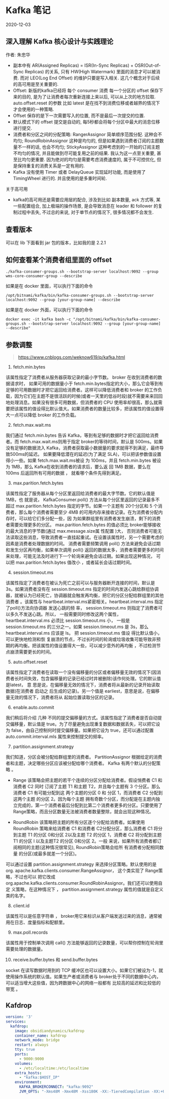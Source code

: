 # Kafka 笔记

2020-12-03

## 深入理解 Kafka 核心设计与实践理论

作者: 朱忠华

* 副本中有 AR(Assigned Replicas) = ISR(In-Sync Replicas) + OSR(Out-of-Sync Replicas) 的关系, 只有 HW(High Watermark) 里面的消息才可以被消费. 而对 LEO(Log End Offset) 的维护只要是写入相关. 这几个概念对于后续的高可用是至关重要的.
* Offset: 新版的kafka已经将 每个 consumer 消费 每一个分区的 offset 保存下来的目的, 是为了让消费者每次重新连接上来以后, 可以从上次的地方拉取. auto.offset.reset 的参数 比如 latest 是在找不到消费位移或者越界的情况下才会使用的一种策略.
* Offset 保存的是下一次需要写入的位置, 而不是最后一次提交的位置.
* 默认模式下的 offset 提交是自动的, 每5秒都会将每个分区中最大的消息位移进行提交.
* 消费者和分区之间的分配策略: RangerAssignor 简单顺序范围分配. 这种会不均匀; RoundRobinAssignor 这种是均匀的, 但是如果遇到消费者订阅的主题数量不一样的话, 也会不均匀; StickyAssignor 这种考虑到的一开始的订阅主题不均匀的情况, 并且能做到尽可能复用之前的结果. 我认为这一点至关重要, 甚至比均匀更重要. 因为绝对的均匀是需要考虑消费速度的, 属于不可控优化, 但是保持重复的消费关系是一定有用的.
* Kafka 没有使用 Timer 或者 DelayQueue 实现延时功能, 而是使用了 TimingWheel 进行的. 并且使用的是多重时间轮.

关于高可用
* kafka的高可用还是需要应用层的配合, 涉及到比如 副本数量, ack 方式等, 某一些配置组合, 加上极端的操作场景, 是会导致消息在 leader 和 follower 的复制过程中丢失, 不过总的来说, 对于单节点的情况下, 很多情况都不会发生.

## 查看版本

可以在 lib 下面看到 jar 包的版本，比如我的是 2.2.1


## 如何查看某个消费者组里面的 offset

```
./kafka-consumer-groups.sh --bootstrap-server localhost:9092 --group wms-core-consumer-group --describe
```

如果是在 docker 里面，可以执行下面的命令

```
/opt/bitnami/kafka/bin/kafka-consumer-groups.sh --bootstrap-server localhost:9092 --group [your-group-name] --describe
```

如果是在 docker 外面，可以执行下面的命令
```
docker exec -it kafka bash -c "/opt/bitnami/kafka/bin/kafka-consumer-groups.sh --bootstrap-server localhost:9092 --group [your-group-name] --describe"
```

## 参数调整

> https://www.cnblogs.com/weknow619/p/kafka.html


1. fetch.min.bytes

该属性指定了消费者从服务器获取记录的最小字节数。 broker 在收到消费者的数据请求时， 如果可用的数据量小于 fetch.min.bytes指定的大小，那么它会等到有足够的可用数据时才把它返回给消费者。这样可以降低消费者和 broker 的工作负载，因为它们在主题不是很活跃的时候(或者一天里的低谷时段)就不需要来来回回地处理消息。如果没有很多可用数据，但消费者的 CPU 使用率却很高，那么就需要把该属性的值设得比默认值大。如果消费者的数量比较多，把该属性的值设置得大一点可以降低 broker 的工作负载。

2. fetch.max.wait.ms

我们通过 fetch.min.bytes 告诉 Kafka，等到有足够的数据时才把它返回给消费者。而 fetch.max.wait.ms则用于指定 broker的等待时间，默认是 500ms。如果没有足够的数据流入 Kafka，消费者获取最小数据量的要求就得不到满足，最终导致500ms的延迟。 如果要降低潜在的延迟(为了满足 SLA)，可以把该参数值设置得小一些。如果 fetch.max.wait.ms被设 为 100ms，并且 fetch.min.bytes 被设为 1MB，那么 Kafka在收到消费者的请求后，要么返 回 1MB 数据，要么在 100ms 后返回所有可用的数据 ， 就看哪个条件先得到满足。

3. max.parition.fetch.bytes

该属性指定了服务器从每个分区里返回给消费者的最大字节数。它的默认值是 1MB，也 就是说， KafkaConsumer.poll() 方法从每个分区里返回的记录最多不超过 max.parition.fetch.bytes 指定的字节。如果一个主题有 20个分区和 5 个消费者，那么每个消费者需要至少 4MB 的可用内存来接收记录。在为消费者分配内存时，可以给它们多分配一些，因 为如果群组里有消费者发生崩溃，剩下的消费者需要处理更多的分区。 max.parition.fetch.bytes 的值必须比 broker能够接收的最大消息的字节数(通过 max.message.size属 性配置 )大， 否则消费者可能无法读取这些消息，导致消费者一直挂起重试。在设置该属性时，另一个需要考虑的因素是消费者处理数据的时间。 消费者需要频繁调用 poll() 方法来避免会话过期和发生分区再均衡，如果单次调用 poll() 返回的数据太多，消费者需要更多的时间来处理，可能无法及时进行下一个轮询来避免会话过期。如果出现这种情况， 可以把 max.parition.fetch.bytes 值改小 ，或者延长会话过期时间。

4. session.timeout.ms

该属性指定了消费者在被认为死亡之前可以与服务器断开连接的时间，默认是 3s。如果消费者没有在 session.timeout.ms 指定的时间内发送心跳给群组协调器，就被认为已经死亡，协调器就会触发再均衡，把它的分区分配给群组里的其他消费者 。该属性与 heartbeat.interval.ms紧密相关。heartbeat.interval.ms 指定了poll()方法向协调器 发送心跳的频 率， session.timeout.ms 则指定了消费者可以多久不发送心跳。所以， 一般需要同时修改这两个属性， heartbeat.interval.ms 必须比 session.timeout.ms 小， 一般是 session.timeout.ms 的三分之一。如果 session.timeout.ms 是 3s，那么 heartbeat.interval.ms 应该是 ls。 把 session.timeout.ms 值设 得比默认值小，可以更快地检测和恢 复崩溃的节点，不过长时间的轮询或垃圾收集可能导致非预期的再均衡。把该属性的值设置得大一些，可以减少意外的再均衡 ，不过检测节点崩溃需要更长的时间。

5. auto.offset.reset

该属性指定了消费者在读取一个没有偏移量的分区或者偏移量无效的情况下(因消费者长时间失效，包含偏移量的记录已经过时井被删除)该作何处理。它的默认值是latest， 意 思是说，在偏移量无效的情况下，消费者将从最新的记录开始读取数据(在消费者 启动之 后生成的记录)。另一个值是 earliest，意思是说，在偏移量无效的情况下，消费者将从 起始位置读取分区的记录。

6. enable.auto.commit

我们稍后将介绍 几种 不同的提交偏移量的方式。该属性指定了消费者是否自动提交偏移量，默认值是 true。为了尽量避免出现重复数据和数据丢失，可以把它设为 false，由自己控制何时提交偏移量。如果把它设为 true，还可以通过配置 auto.commit.interval.mls 属性来控制提交的频率。

7. partition.assignment.strategy

我们知道，分区会被分配给群组里的消费者。 PartitionAssignor 根据给定的消费者和主题，决定哪些分区应该被分配给哪个消费者。 Kafka 有两个默认的分配策略 。

- Range
该策略会把主题的若干个连续的分区分配给消费者。假设悄费者 C1 和消费者 C2 同时 订阅了主题 T1 和主题 T2，井且每个主题有 3 个分区。那么消费者 C1 有可能分配到这 两个主题的分区 0 和 分区 1，而消费者 C2 分配到这两个主题 的分区 2。因为每个主题 拥有奇数个分区，而分配是在主题内独立完成的，第一个消费者最后分配到比第二个消费者更多的分区。只要使用了 Range策略，而且分区数量无法被消费者数量整除，就会出现这种情况。

- RoundRobin
该策略把主题的所有分区逐个分配给消费者。如果使用 RoundRobin 策略来给消费者 C1 和消费者 C2分配分区，那么消费者 C1 将分到主题 T1 的分区 0和分区 2以及主题 T2 的分区 1，消费者 C2 将分配到主题 T1 的分区 l 以及主题T2 的分区 0和分区 2。一般 来说，如果所有消费者都订阅相同的主题(这种情况很常见), RoundRobin策略会给所 有消费者分配相同数量 的分区(或最多就差一个分区)。

可以通过设置 partition.assignment.strategy 来选择分区策略。默认使用的是 org. apache.kafka.clients.consumer.RangeAssignor， 这个类实现了 Range策略，不过也可以 把它改成 org.apache.kafka.clients.consumer.RoundRobinAssignor。我们还可以使用自定 义策略，在这种情况下 ， partition.assignment.strategy 属性的值就是自定义类的名字。

8. client.id

该属性可以是任意字符串 ， broker用它来标识从客户端发送过来的消息，通常被用在日志、度量指标和配额里。

9. max.poll.records

该属性用于控制单次调用 call() 方法能够返回的记录数量，可以帮你控制在轮询里需要处理的数据量。

10. receive.buffer.bytes 和 send.buffer.bytes

socket 在读写数据时用到的 TCP 缓冲区也可以设置大小。如果它们被设为-1，就使用操作系统的默认值。如果生产者或消费者与 broker处于不同的数据中心内，可以适当增大这些值，因为跨数据中心的网络一般都有 比较高的延迟和比较低的带宽 。



## Kafdrop

```yml
version: '3'
services:
  kafdrop:
    image: obsidiandynamics/kafdrop
    container_name: kafdrop
    network_mode: bridge
    restart: always
    tty: true
    ports:
      - 9000:9000
    volumes:
      - /etc/localtime:/etc/localtime      
    extra_hosts:
      - "kafka:$HOST_IP"
    environment:
      KAFKA_BROKERCONNECT: "kafka:9092"
      JVM_OPTS: "-Xms48M -Xmx48M -Xss180K -XX:-TieredCompilation -XX:+UseStringDeduplication -noverify"

```